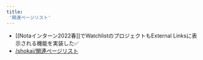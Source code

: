```yaml
---
title:
 '関連ページリスト'
---
```


- [[Notaインターン2022春]]でWatchlistのプロジェクトもExternal Linksに表示される機能を実装した✅
- [/shokai/関連ページリスト](https://scrapbox.io/shokai/関連ページリスト)
